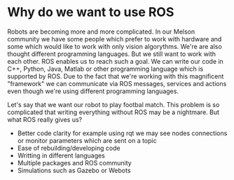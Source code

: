 # Why do we want to use ROS
Robots are becoming more and more complicated. In our Melson community we have some people which prefer to work with hardware
and some which would like to work with only vision algorythms. We're are also thought different programming languages. But we still want to work with each other. ROS enables us to reach such a goal.
We can write our code in C++, Python, Java, Matlab or other programming language which is supported by ROS.
Due to the fact that we're working with this magnificent "framework" we can communicate via ROS messages, services and actions even though we're using different programming
languages. 

Let's say that we want our robot to play footbal match. This problem is so complicated that writing everything without ROS may be a nightmare.
But what ROS really gives us?
- Better code clarity for example using rqt we may see nodes connections or monitor parameters which are sent on a topic
- Ease of rebuilding/developing code
- Writting in different languages
- Multiple packages and ROS community
- Simulations such as Gazebo or Webots

